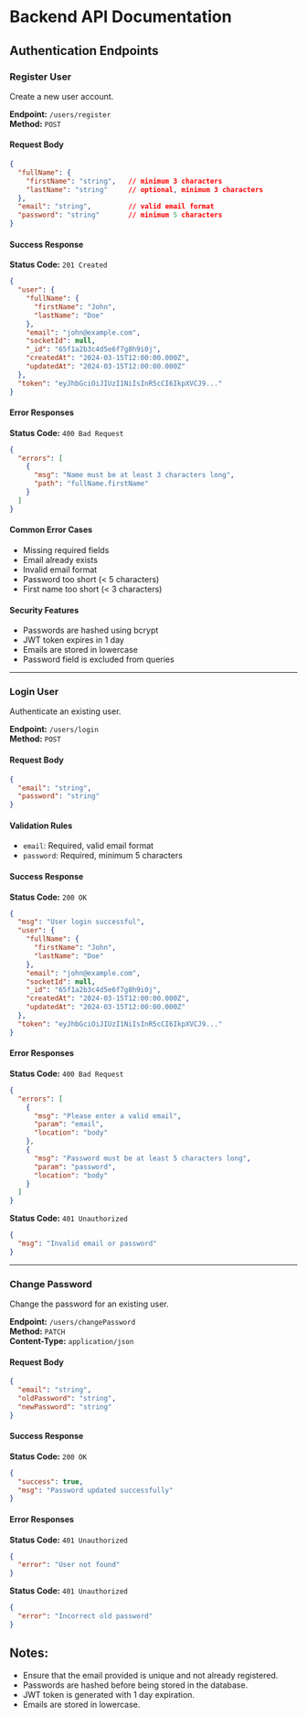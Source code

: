 # Backend API Documentation

## Authentication Endpoints

### Register User
Create a new user account.

**Endpoint:** `/users/register`  
**Method:** `POST`  


#### Request Body
```json
{
  "fullName": {
    "firstName": "string",   // minimum 3 characters
    "lastName": "string"     // optional, minimum 3 characters
  },
  "email": "string",         // valid email format
  "password": "string"       // minimum 5 characters
}
```

#### Success Response
**Status Code:** `201 Created`

```json
{
  "user": {
    "fullName": {
      "firstName": "John",
      "lastName": "Doe"
    },
    "email": "john@example.com",
    "socketId": null,
    "_id": "65f1a2b3c4d5e6f7g8h9i0j",
    "createdAt": "2024-03-15T12:00:00.000Z",
    "updatedAt": "2024-03-15T12:00:00.000Z"
  },
  "token": "eyJhbGciOiJIUzI1NiIsInR5cCI6IkpXVCJ9..."
}
```

#### Error Responses
**Status Code:** `400 Bad Request`

```json
{
  "errors": [
    {
      "msg": "Name must be at least 3 characters long",
      "path": "fullName.firstName"
    }
  ]
}
```

#### Common Error Cases
- Missing required fields
- Email already exists
- Invalid email format
- Password too short (< 5 characters)
- First name too short (< 3 characters)

#### Security Features
- Passwords are hashed using bcrypt
- JWT token expires in 1 day
- Emails are stored in lowercase
- Password field is excluded from queries

---

### Login User
Authenticate an existing user.

**Endpoint:** `/users/login`  
**Method:** `POST`  


#### Request Body
```json
{
  "email": "string",        
  "password": "string"      
}
```

#### Validation Rules
- `email`: Required, valid email format
- `password`: Required, minimum 5 characters

#### Success Response
**Status Code:** `200 OK`

```json
{
  "msg": "User login successful",
  "user": {
    "fullName": {
      "firstName": "John",
      "lastName": "Doe"
    },
    "email": "john@example.com",
    "socketId": null,
    "_id": "65f1a2b3c4d5e6f7g8h9i0j",
    "createdAt": "2024-03-15T12:00:00.000Z",
    "updatedAt": "2024-03-15T12:00:00.000Z"
  },
  "token": "eyJhbGciOiJIUzI1NiIsInR5cCI6IkpXVCJ9..."
}
```

#### Error Responses
**Status Code:** `400 Bad Request`

```json
{
  "errors": [
    {
      "msg": "Please enter a valid email",
      "param": "email",
      "location": "body"
    },
    {
      "msg": "Password must be at least 5 characters long",
      "param": "password",
      "location": "body"
    }
  ]
}
```

**Status Code:** `401 Unauthorized`

```json
{
  "msg": "Invalid email or password"
}
```

---

### Change Password
Change the password for an existing user.

**Endpoint:** `/users/changePassword`  
**Method:** `PATCH`  
**Content-Type:** `application/json`

#### Request Body
```json
{
  "email": "string",         
  "oldPassword": "string",   
  "newPassword": "string"    
}
```



#### Success Response
**Status Code:** `200 OK`

```json
{
  "success": true,
  "msg": "Password updated successfully"
}
```

#### Error Responses


**Status Code:** `401 Unauthorized`

```json
{
  "error": "User not found"
}
```

**Status Code:** `401 Unauthorized`

```json
{
  "error": "Incorrect old password"
}
```

## Notes:
- Ensure that the email provided is unique and not already registered.
- Passwords are hashed before being stored in the database.
- JWT token is generated with 1 day expiration.
- Emails are stored in lowercase.